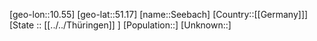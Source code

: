 ﻿---
location: [51.17,10.55]
type: City
tags:
- geo/City


SpocWebEntityId: 34163
isDeleted: false
confidential: public

---
[geo-lon::10.55]
[geo-lat::51.17]
[name::Seebach]
[Country::[[Germany]]]
[State :: [[../../Thüringen]] ]
[Population::]
[Unknown::]

